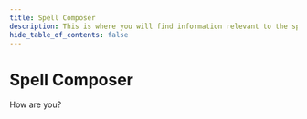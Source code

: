 ```yaml
---
title: Spell Composer
description: This is where you will find information relevant to the spell composer.
hide_table_of_contents: false
---
```


# Spell Composer

How are you?
